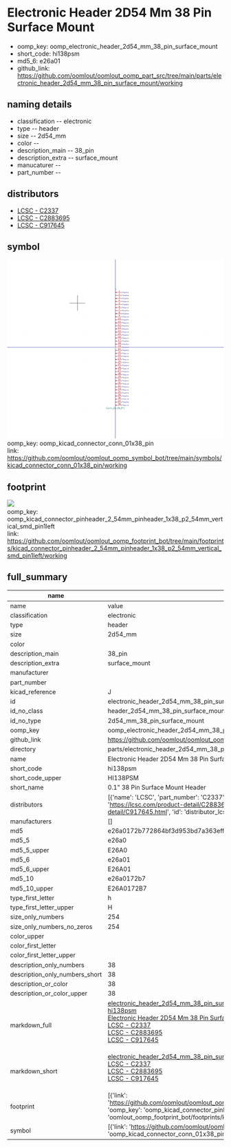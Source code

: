 # Electronic Header 2D54 Mm 38 Pin Surface Mount

  
* oomp_key: oomp_electronic_header_2d54_mm_38_pin_surface_mount 
* short_code: hi138psm
* md5_6: e26a01  
* github_link: https://github.com/oomlout/oomlout_oomp_part_src/tree/main/parts/electronic_header_2d54_mm_38_pin_surface_mount/working  
## naming details
* classification -- electronic
* type -- header
* size -- 2d54_mm
* color -- 
* description_main -- 38_pin
* description_extra -- surface_mount
* manucaturer -- 
* part_number -- 

## distributors
* [LCSC - C2337](https://lcsc.com/product-detail/C2337.html)  
* [LCSC - C2883695](https://lcsc.com/product-detail/C2883695.html)  
* [LCSC - C917645](https://lcsc.com/product-detail/C917645.html)  


## symbol

![](symbol/0/working/working_600.png)  
oomp_key: oomp_kicad_connector_conn_01x38_pin  
link: https://github.com/oomlout/oomlout_oomp_symbol_bot/tree/main/symbols/kicad_connector_conn_01x38_pin/working  

## footprint

![](footprint/0/working/working_600.png)  
oomp_key: oomp_kicad_connector_pinheader_2_54mm_pinheader_1x38_p2_54mm_vertical_smd_pin1left  
link: https://github.com/oomlout/oomlout_oomp_footprint_bot/tree/main/footprints/kicad_connector_pinheader_2_54mm_pinheader_1x38_p2_54mm_vertical_smd_pin1left/working  

## full_summary
| name | value | 
| --- | --- | 
| name | value | 
| classification | electronic | 
| type | header | 
| size | 2d54_mm | 
| color |  | 
| description_main | 38_pin | 
| description_extra | surface_mount | 
| manufacturer |  | 
| part_number |  | 
| kicad_reference | J | 
| id | electronic_header_2d54_mm_38_pin_surface_mount | 
| id_no_class | header_2d54_mm_38_pin_surface_mount | 
| id_no_type | 2d54_mm_38_pin_surface_mount | 
| oomp_key | oomp_electronic_header_2d54_mm_38_pin_surface_mount | 
| github_link | https://github.com/oomlout/oomlout_oomp_part_src/tree/main/parts/electronic_header_2d54_mm_38_pin_surface_mount/working | 
| directory | parts/electronic_header_2d54_mm_38_pin_surface_mount | 
| name | Electronic Header 2D54 Mm 38 Pin Surface Mount | 
| short_code | hi138psm | 
| short_code_upper | HI138PSM | 
| short_name | 0.1" 38 Pin Surface Mount Header | 
| distributors | [{'name': 'LCSC', 'part_number': 'C2337', 'link': 'https://lcsc.com/product-detail/C2337.html', 'id': 'distributor_lcsc'}, {'name': 'LCSC', 'part_number': 'C2883695', 'link': 'https://lcsc.com/product-detail/C2883695.html', 'id': 'distributor_lcsc'}, {'name': 'LCSC', 'part_number': 'C917645', 'link': 'https://lcsc.com/product-detail/C917645.html', 'id': 'distributor_lcsc'}] | 
| manufacturers | [] | 
| md5 | e26a0172b772864bf3d953bd7a363eff | 
| md5_5 | e26a0 | 
| md5_5_upper | E26A0 | 
| md5_6 | e26a01 | 
| md5_6_upper | E26A01 | 
| md5_10 | e26a0172b7 | 
| md5_10_upper | E26A0172B7 | 
| type_first_letter | h | 
| type_first_letter_upper | H | 
| size_only_numbers | 254 | 
| size_only_numbers_no_zeros | 254 | 
| color_upper |  | 
| color_first_letter |  | 
| color_first_letter_upper |  | 
| description_only_numbers | 38 | 
| description_only_numbers_short | 38 | 
| description_or_color | 38 | 
| description_or_color_upper | 38 | 
| markdown_full | [electronic_header_2d54_mm_38_pin_surface_mount](https://github.com/oomlout/oomlout_oomp_part_src/tree/main/parts/electronic_header_2d54_mm_38_pin_surface_mount/working)<br>[hi138psm](https://github.com/oomlout/oomlout_oomp_part_src/tree/main/parts/electronic_header_2d54_mm_38_pin_surface_mount/working)<br>[Electronic Header 2D54 Mm 38 Pin Surface Mount](https://github.com/oomlout/oomlout_oomp_part_src/tree/main/parts/electronic_header_2d54_mm_38_pin_surface_mount/working)<br>[LCSC - C2337<br>](https://lcsc.com/product-detail/C2337.html)[LCSC - C2883695<br>](https://lcsc.com/product-detail/C2883695.html)[LCSC - C917645<br>](https://lcsc.com/product-detail/C917645.html)<br> | 
| markdown_short | [electronic_header_2d54_mm_38_pin_surface_mount](https://github.com/oomlout/oomlout_oomp_part_src/tree/main/parts/electronic_header_2d54_mm_38_pin_surface_mount/working)<br>[LCSC - C2337<br>](https://lcsc.com/product-detail/C2337.html)[LCSC - C2883695<br>](https://lcsc.com/product-detail/C2883695.html)[LCSC - C917645<br>](https://lcsc.com/product-detail/C917645.html)<br> | 
| footprint | [{'link': 'https://github.com/oomlout/oomlout_oomp_footprint_bot/tree/main/foootprntss/kicad_connector_pinheader_2_54mm_pinheader_1x38_p2_54mm_vertical_smd_pin1left', 'oomp_key': 'oomp_kicad_connector_pinheader_2_54mm_pinheader_1x38_p2_54mm_vertical_smd_pin1left', 'directory': 'oomlout_oomp_footprint_bot/footprints/kicad_connector_pinheader_2_54mm_pinheader_1x38_p2_54mm_vertical_smd_pin1left//working/working.kicad_mod'}] | 
| symbol | [{'link': 'https://github.com/oomlout/oomlout_oomp_symbol_bot/tree/main/symbols/kicad_connector_conn_01x38_pin', 'oomp_key': 'oomp_kicad_connector_conn_01x38_pin', 'directory': 'oomlout_oomp_symbol_bot/symbols/kicad_connector_conn_01x38_pin//working/working.kicad_sym'}] | 
